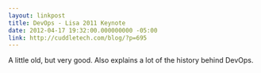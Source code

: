 ```yaml
---
layout: linkpost
title: DevOps - Lisa 2011 Keynote
date: 2012-04-17 19:32:00.000000000 -05:00
link: http://cuddletech.com/blog/?p=695
---
```


A little old, but very good. Also explains a lot of the history behind DevOps.
